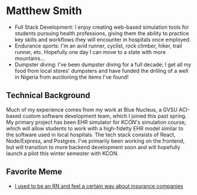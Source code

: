 # Matthew Smith
- Full Stack Development: I enjoy creating web-based simulation tools for students pursuing health professions, giving them the ability to practice key skills and workflows they will encounter in hospitals once employed.
-  Endurance sports: I'm an avid runner, cyclist, rock climber, hiker, trail runner, etc. Hopefully one day I can move to a state with more mountains...
- Dumpster diving: I've been dumpster diving for a full decade; I get all my food from local stores' dumpsters and have funded the drilling of a well in Nigeria from auctioning the items I've found!

## Technical Background
Much of my experience comes from my work at Blue Nucleus, a GVSU ACI-based custom software development team, which I joined this past spring. My primary project has been EHR simulator for KCON's simulation course, which will allow students to work with a high-fidelty EHR model similar to the software used in local hospitals. The tech stack consists of React, Node/Express, and Postgres. I've primarily been working on the frontend, but will transition to more backend development soon and will hopefully launch a pilot this winter semester with KCON.

## Favorite Meme
- [I used to be an RN and feel a certain way about insurance companies](https://www.instagram.com/outsidehospital/p/DDYxvQOx2Bj/)

